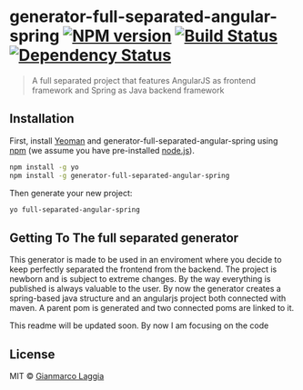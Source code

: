 # generator-full-separated-angular-spring [![NPM version][npm-image]][npm-url] [![Build Status][travis-image]][travis-url] [![Dependency Status][daviddm-image]][daviddm-url]
> A full separated project that features AngularJS as frontend framework and Spring as Java backend framework

## Installation

First, install [Yeoman](http://yeoman.io) and generator-full-separated-angular-spring using [npm](https://www.npmjs.com/) (we assume you have pre-installed [node.js](https://nodejs.org/)).

```bash
npm install -g yo
npm install -g generator-full-separated-angular-spring
```

Then generate your new project:

```bash
yo full-separated-angular-spring
```

## Getting To The full separated generator

This generator is made to be used in an enviroment where you decide to keep perfectly separated the frontend from the backend.
The project is newborn and is subject to extreme changes. By the way everything is published is always valuable to the user.
By now the generator creates a spring-based java structure and an angularjs project both connected with maven. A parent pom is generated and two connected poms are linked to it.

This readme will be updated soon. By now I am focusing on the code

## License

MIT © [Gianmarco Laggia]()


[npm-image]: https://badge.fury.io/js/generator-full-separated-angular-spring.svg
[npm-url]: https://npmjs.org/package/generator-full-separated-angular-spring
[travis-image]: https://travis-ci.org/kevinpirola/generator-full-separated-angular-spring.svg?branch=master
[travis-url]: https://travis-ci.org/kevinpirola/generator-full-separated-angular-spring
[daviddm-image]: https://david-dm.org/kevinpirola/generator-full-separated-angular-spring.svg?theme=shields.io
[daviddm-url]: https://david-dm.org/kevinpirola/generator-full-separated-angular-spring
